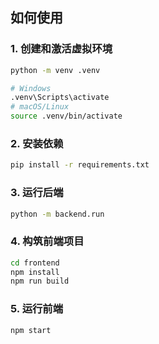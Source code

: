 ## 如何使用

### 1. 创建和激活虚拟环境

```bash
python -m venv .venv

# Windows
.venv\Scripts\activate
# macOS/Linux
source .venv/bin/activate
```

### 2. 安装依赖

```bash
pip install -r requirements.txt
```

### 3. 运行后端
```bash
python -m backend.run
```

### 4. 构筑前端项目

```bash
cd frontend
npm install
npm run build
```

### 5. 运行前端
```bash
npm start
```